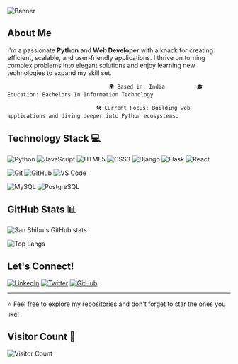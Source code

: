 ![Banner](https://github.com/scorpioxdev/scorpioxdev/blob/main/githubprofilebanner.png)

## About Me

I'm a passionate **Python** and **Web Developer** with a knack for creating efficient, scalable, and user-friendly applications. I thrive on turning complex problems into elegant solutions and enjoy learning new technologies to expand my skill set.

                                    🌍 Based in: India          🎓 Education: Bachelors In Information Technology          
              
                                🛠️ Current Focus: Building web applications and diving deeper into Python ecosystems.

## Technology Stack 💻

![Python](https://img.shields.io/badge/Python-3776AB?style=for-the-badge&logo=python&logoColor=white)
![JavaScript](https://img.shields.io/badge/JavaScript-F7DF1E?style=for-the-badge&logo=javascript&logoColor=black)
![HTML5](https://img.shields.io/badge/HTML5-E34F26?style=for-the-badge&logo=html5&logoColor=white)
![CSS3](https://img.shields.io/badge/CSS3-1572B6?style=for-the-badge&logo=css3&logoColor=white)
![Django](https://img.shields.io/badge/Django-092E20?style=for-the-badge&logo=django&logoColor=white)
![Flask](https://img.shields.io/badge/Flask-000000?style=for-the-badge&logo=flask&logoColor=white)
![React](https://img.shields.io/badge/React-61DAFB?style=for-the-badge&logo=react&logoColor=black)

![Git](https://img.shields.io/badge/Git-F05032?style=for-the-badge&logo=git&logoColor=white)
![GitHub](https://img.shields.io/badge/GitHub-181717?style=for-the-badge&logo=github&logoColor=white)
![VS Code](https://img.shields.io/badge/VS_Code-007ACC?style=for-the-badge&logo=visual-studio-code&logoColor=white)

![MySQL](https://img.shields.io/badge/MySQL-4479A1?style=for-the-badge&logo=mysql&logoColor=white)
![PostgreSQL](https://img.shields.io/badge/PostgreSQL-336791?style=for-the-badge&logo=postgresql&logoColor=white)

## GitHub Stats 📊

![San Shibu's GitHub stats](https://github-readme-stats.vercel.app/api?username=scorpioxdev&show_icons=true&theme=gotham)

![Top Langs](https://github-readme-stats.vercel.app/api/top-langs/?username=scorpioxdev&layout=compact&theme=radical)

## Let's Connect!

[![LinkedIn](https://img.shields.io/badge/LinkedIn-0A66C2?style=for-the-badge&logo=linkedin&logoColor=white)](https://www.linkedin.com/in/your-linkedin)
[![Twitter](https://img.shields.io/badge/Twitter-1DA1F2?style=for-the-badge&logo=twitter&logoColor=white)](https://twitter.com/your-twitter)
[![GitHub](https://img.shields.io/badge/GitHub-181717?style=for-the-badge&logo=github&logoColor=white)](https://github.com/scorpioxdev)

---

⭐️ Feel free to explore my repositories and don't forget to star the ones you like!

## Visitor Count 👀

![Visitor Count](https://komarev.com/ghpvc/?username=scorpioxdev&color=brightgreen)
